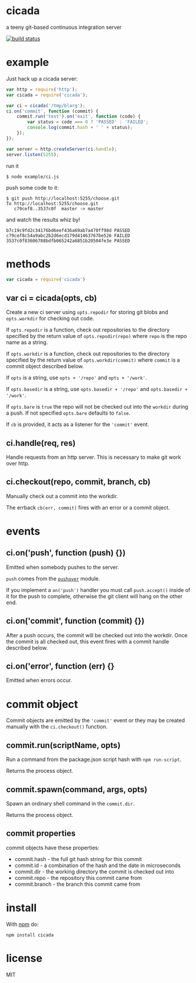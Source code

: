 # cicada

a teeny git-based continuous integration server

[![build status](https://secure.travis-ci.org/substack/cicada.png)](http://travis-ci.org/substack/cicada)

# example

Just hack up a cicada server:

``` js
var http = require('http');
var cicada = require('cicada');

var ci = cicada('/tmp/blarg');
ci.on('commit', function (commit) {
    commit.run('test').on('exit', function (code) {
        var status = code === 0 ? 'PASSED' : 'FAILED';
        console.log(commit.hash + ' ' + status);
    });
});

var server = http.createServer(ci.handle);
server.listen(5255);
```

run it

```
$ node example/ci.js 
```

push some code to it:

```
$ git push http://localhost:5255/choose.git 
To http://localhost:5255/choose.git
   c79cef8..3537c0f  master -> master
```

and watch the results whiz by!

```
b7c19c9fd2c34176bd6eef436a69ab7a470ff98d PASSED
c79cef8c54a9abc2b2d6ecd179d41463767be526 FAILED
3537c0f83606788bdfb065242a6851b20504fe3e PASSED
```

# methods

``` js
var cicada = require('cicada')
```

## var ci = cicada(opts, cb)

Create a new ci server using `opts.repodir` for storing git blobs and
`opts.workdir` for checking out code.

If `opts.repodir` is a function, check out repositories to the directory
specified by the return value of `opts.repodir(repo)` where `repo` is the repo
name as a string.

If `opts.workdir` is a function, check out repositories to the directory
specified by the return value of `opts.workdir(commit)` where `commit` is a
commit object described below.

If `opts` is a string, use `opts + '/repo'` and `opts + '/work'`.

If `opts.basedir` is a string, use `opts.basedir + '/repo'` and `opts.basedir + '/work'`.

If `opts.bare` is `true` the repo will not be checked out into the `workdir` during a push. If not specified `opts.bare` defaults to `false`.

If `cb` is provided, it acts as a listener for the `'commit'` event.

## ci.handle(req, res)

Handle requests from an http server. This is necessary to make git work over
http.

## ci.checkout(repo, commit, branch, cb)

Manually check out a commit into the workdir.

The errback `cb(err, commit)` fires with an error or a commit object.

# events

## ci.on('push', function (push) {})

Emitted when somebody pushes to the server.

`push` comes from the [`pushover`](https://github.com/substack/pushover#reposonpush-function-push---) module.

If you implement a `on('push')` handler you must call `push.accept()` inside of it for the push to complete, otherwise the git client will hang on the other end.

## ci.on('commit', function (commit) {})

After a push occurs, the commit will be checked out into the workdir.
Once the commit is all checked out, this event fires with a commit handle
described below.

## ci.on('error', function (err) {}

Emitted when errors occur.

# commit object

Commit objects are emitted by the `'commit'` event or they may be created
manually with the `ci.checkout()` function.

## commit.run(scriptName, opts)

Run a command from the package.json script hash with `npm run-script`.

Returns the process object.

## commit.spawn(command, args, opts)

Spawn an ordinary shell command in the `commit.dir`.

Returns the process object.

## commit properties

commit objects have these properties:

* commit.hash - the full git hash string for this commit
* commit.id - a combination of the hash and the date in microseconds
* commit.dir - the working directory the commit is checked out into
* commit.repo - the repository this commit came from
* commit.branch - the branch this commit came from

# install

With [npm](http://npmjs.org) do:

```
npm install cicada
```

# license

MIT

